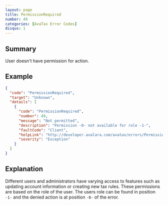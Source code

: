 ```yaml
---
layout: page
title: PermissionRequired
number: 49
categories: [AvaTax Error Codes]
disqus: 1
---
```


## Summary

User doesn't have permission for action.

## Example

```json
{
  "code": "PermissionRequired",
  "target": "Unknown",
  "details": [
    {
      "code": "PermissionRequired",
      "number": 49,
      "message": "Not permitted",
      "description": "Permission -0- not available for role -1-",
      "faultCode": "Client",
      "helpLink": "http://developer.avalara.com/avatax/errors/PermissionRequired",
      "severity": "Exception"
    }
  ]
}
```

## Explanation

Different users and administrators have varying access to features such as updating account information or creating new tax rules. These permissions are based on the role of the user. The users role can be found in position `-1-` and the denied action is at position `-0-` of the error.
